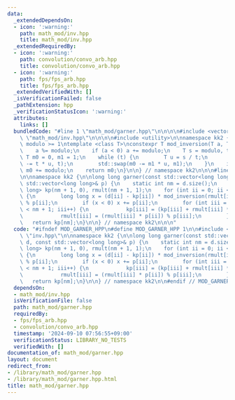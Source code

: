 ```yaml
---
data:
  _extendedDependsOn:
  - icon: ':warning:'
    path: math_mod/inv.hpp
    title: math_mod/inv.hpp
  _extendedRequiredBy:
  - icon: ':warning:'
    path: convolution/convo_arb.hpp
    title: convolution/convo_arb.hpp
  - icon: ':warning:'
    path: fps/fps_arb.hpp
    title: fps/fps_arb.hpp
  _extendedVerifiedWith: []
  _isVerificationFailed: false
  _pathExtension: hpp
  _verificationStatusIcon: ':warning:'
  attributes:
    links: []
  bundledCode: "#line 1 \"math_mod/garner.hpp\"\n\n\n\n#include <vector>\n#line 1\
    \ \"math_mod/inv.hpp\"\n\n\n\n#include <utility>\n\nnamespace kk2 {\n\n// require:\
    \ modulo >= 1\ntemplate <class T>\nconstexpr T mod_inversion(T a, T modulo) {\n\
    \    a %= modulo;\n    if (a < 0) a += modulo;\n    T s = modulo, t = a;\n   \
    \ T m0 = 0, m1 = 1;\n    while (t) {\n        T u = s / t;\n        std::swap(s\
    \ -= t * u, t);\n        std::swap(m0 -= m1 * u, m1);\n    }\n    if (m0 < 0)\
    \ m0 += modulo;\n    return m0;\n}\n\n} // namespace kk2\n\n\n#line 6 \"math_mod/garner.hpp\"\
    \n\nnamespace kk2 {\n\nlong long garner(const std::vector<long long>& d, const\
    \ std::vector<long long>& p) {\n    static int nm = d.size();\n    std::vector<long\
    \ long> kp(nm + 1, 0), rmult(nm + 1, 1);\n    for (int ii = 0; ii < nm; ii++)\
    \ {\n        long long x = (d[ii] - kp[ii]) * mod_inversion(rmult[ii], p[ii])\
    \ % p[ii];\n        if (x < 0) x += p[ii];\n        for (int iii = ii + 1; iii\
    \ < nm + 1; iii++) {\n            kp[iii] = (kp[iii] + rmult[iii] * x) % p[iii];\n\
    \            rmult[iii] = (rmult[iii] * p[ii]) % p[iii];\n        }\n    }\n \
    \   return kp[nm];\n}\n\n} // namespace kk2\n\n\n"
  code: "#ifndef MOD_GARNER_HPP\n#define MOD_GARNER_HPP 1\n\n#include <vector>\n#include\
    \ \"inv.hpp\"\n\nnamespace kk2 {\n\nlong long garner(const std::vector<long long>&\
    \ d, const std::vector<long long>& p) {\n    static int nm = d.size();\n    std::vector<long\
    \ long> kp(nm + 1, 0), rmult(nm + 1, 1);\n    for (int ii = 0; ii < nm; ii++)\
    \ {\n        long long x = (d[ii] - kp[ii]) * mod_inversion(rmult[ii], p[ii])\
    \ % p[ii];\n        if (x < 0) x += p[ii];\n        for (int iii = ii + 1; iii\
    \ < nm + 1; iii++) {\n            kp[iii] = (kp[iii] + rmult[iii] * x) % p[iii];\n\
    \            rmult[iii] = (rmult[iii] * p[ii]) % p[iii];\n        }\n    }\n \
    \   return kp[nm];\n}\n\n} // namespace kk2\n\n#endif // MOD_GARNER_HPP\n"
  dependsOn:
  - math_mod/inv.hpp
  isVerificationFile: false
  path: math_mod/garner.hpp
  requiredBy:
  - fps/fps_arb.hpp
  - convolution/convo_arb.hpp
  timestamp: '2024-09-10 07:56:55+09:00'
  verificationStatus: LIBRARY_NO_TESTS
  verifiedWith: []
documentation_of: math_mod/garner.hpp
layout: document
redirect_from:
- /library/math_mod/garner.hpp
- /library/math_mod/garner.hpp.html
title: math_mod/garner.hpp
---
```

